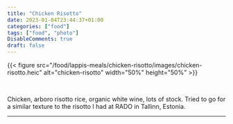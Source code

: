 ```yaml
---
title: "Chicken Risotto"
date: 2023-01-04T23:44:37+01:00
categories: ["food"]
tags: ["food", "photo"]
DisableComments: true
draft: false
---
```


{{< figure src="/food/lappis-meals/chicken-risotto/images/chicken-risotto.heic" alt="chicken-risotto" width="50%" height="50%" >}}

<br>

Chicken, arboro risotto rice, organic white wine, lots of stock. Tried to go for a similar texture to the risotto I had at RADO in Tallinn, Estonia.

---